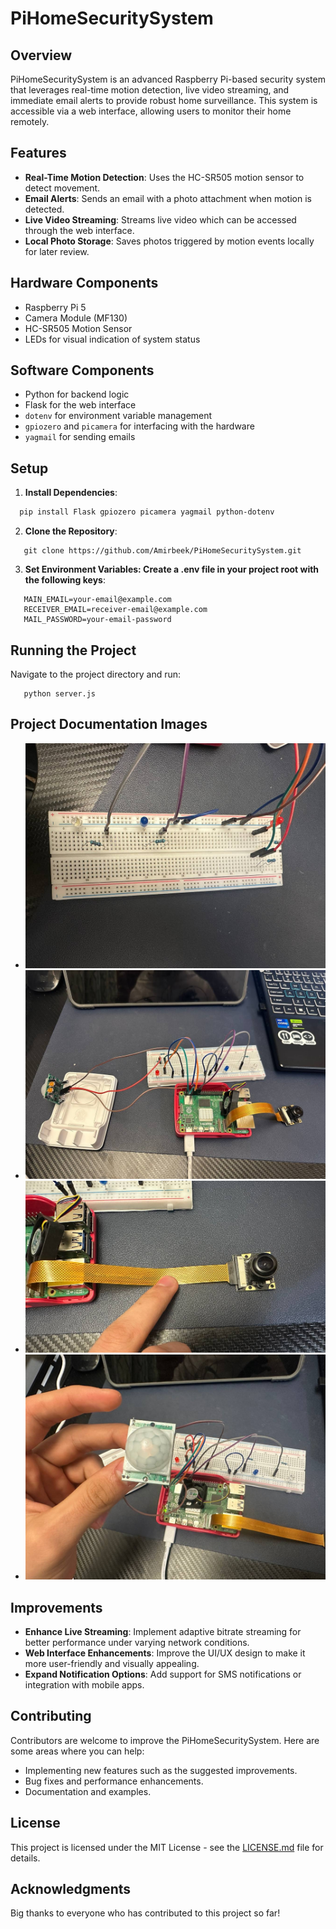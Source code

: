 # PiHomeSecuritySystem

## Overview
PiHomeSecuritySystem is an advanced Raspberry Pi-based security system that leverages real-time motion detection, live video streaming, and immediate email alerts to provide robust home surveillance. This system is accessible via a web interface, allowing users to monitor their home remotely.

## Features
- **Real-Time Motion Detection**: Uses the HC-SR505 motion sensor to detect movement.
- **Email Alerts**: Sends an email with a photo attachment when motion is detected.
- **Live Video Streaming**: Streams live video which can be accessed through the web interface.
- **Local Photo Storage**: Saves photos triggered by motion events locally for later review.

## Hardware Components
- Raspberry Pi 5
- Camera Module (MF130)
- HC-SR505 Motion Sensor
- LEDs for visual indication of system status

## Software Components
- Python for backend logic
- Flask for the web interface
- `dotenv` for environment variable management
- `gpiozero` and `picamera` for interfacing with the hardware
- `yagmail` for sending emails

## Setup
1. **Install Dependencies**:
 ```bash
   pip install Flask gpiozero picamera yagmail python-dotenv
```
2. **Clone the Repository**:
```
   git clone https://github.com/Amirbeek/PiHomeSecuritySystem.git
```

3. **Set Environment Variables: Create a .env file in your project root with the following keys**:
```
   MAIN_EMAIL=your-email@example.com
   RECEIVER_EMAIL=receiver-email@example.com
   MAIL_PASSWORD=your-email-password
```

## Running the Project
Navigate to the project directory and run:
```
   python server.js
```

## Project Documentation Images
- ![Early stage setup on the breadboard](https://raw.githubusercontent.com/Amirbeek/PiHomeSecuritySystem/main/progress_images/1.jpg)
- ![Detailed connections of sensors and camera](https://raw.githubusercontent.com/Amirbeek/PiHomeSecuritySystem/main/progress_images/2.jpg)
- ![Integration of the Raspberry Pi with sensors and camera](https://raw.githubusercontent.com/Amirbeek/PiHomeSecuritySystem/main/progress_images/3.png)
- ![The HC-SR505 motion sensor in action](https://raw.githubusercontent.com/Amirbeek/PiHomeSecuritySystem/main/progress_images/motion.png)


## Improvements
- **Enhance Live Streaming**: Implement adaptive bitrate streaming for better performance under varying network conditions.
- **Web Interface Enhancements**: Improve the UI/UX design to make it more user-friendly and visually appealing.
- **Expand Notification Options**: Add support for SMS notifications or integration with mobile apps.

## Contributing
Contributors are welcome to improve the PiHomeSecuritySystem. Here are some areas where you can help:
- Implementing new features such as the suggested improvements.
- Bug fixes and performance enhancements.
- Documentation and examples.

## License
This project is licensed under the MIT License - see the [LICENSE.md](LICENSE) file for details.

## Acknowledgments
Big thanks to everyone who has contributed to this project so far!



